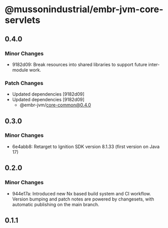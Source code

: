 # @mussonindustrial/embr-jvm-core-servlets

## 0.4.0

### Minor Changes

- 9182d09: Break resources into shared libraries to support future inter-module work.

### Patch Changes

- Updated dependencies [9182d09]
- Updated dependencies [9182d09]
  - @embr-jvm/core-common@0.4.0

## 0.3.0

### Minor Changes

- 6e4abb8: Retarget to Ignition SDK version 8.1.33 (first version on Java 17)

## 0.2.0

### Minor Changes

- 944e17a: Introduced new Nx based build system and CI workflow. Version bumping and patch notes are powered by changesets, with automatic publishing on the main branch.

## 0.1.1
